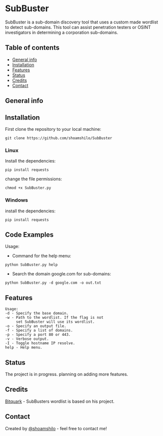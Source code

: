 # SubBuster
SubBuster is a sub-domain discovery tool that uses a custom made wordlist to detect sub-domains.
This tool can assist penetration testers or OSINT investigators in determining a corporation sub-domains.
 

## Table of contents
* [General info](#general-info)
* [Installation](#installation)
* [Features](#features)
* [Status](#status)
* [Credits](#credits)
* [Contact](#contact)

## General info


## Installation
First clone the repository to your local machine:

`git clone https://github.com/shoamshilo/SubBuster`

### Linux
Install the dependencies:

`pip install requests`

change the file permissions:

`chmod +x SubBuster.py`

### Windows
install the dependencies:

`pip install requests`


## Code Examples
Usage:
* Command for the help menu:

``python SubBuster.py help``

* Search the domain google.com for sub-domains:

``python SubBuster.py -d google.com -o out.txt``

## Features
```
Usage: 
-d - Specify the base domain.
-w - Path to the wordlist. If the flag is not 
     set SubBuster will use its wordlist.
-o - Specify an output file.
-f - Specify a list of domains.
-p - Specify a port 80 or 443.
-v - Verbose output. 
-I - Toggle hostname IP resolve.
help - Help menu.
```
## Status
The project is in progress. planning on adding more features.

## Credits
[Bitquark](https://github.com/bitquark) - SubBusters wordlist is based on his project.


## Contact
Created by [@shoamshilo](https://github.com/shoamshilo) - feel free to contact me!
 
